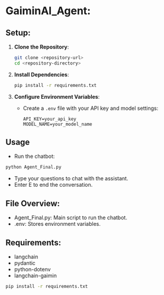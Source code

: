 # GaiminAI_Agent:
## Setup:

1. **Clone the Repository**:
    ```bash
    git clone <repository-url>
    cd <repository-directory>
    ```

2. **Install Dependencies**:
    ```bash
    pip install -r requirements.txt
    ```

3. **Configure Environment Variables**:
    - Create a `.env` file with your API key and model settings:
      ```plaintext
      API_KEY=your_api_key
      MODEL_NAME=your_model_name
      ```

## Usage

- Run the chatbot:
```bash
python Agent_Final.py
```
- Type your questions to chat with the assistant.
- Enter E to end the conversation.

## File Overview:
- Agent_Final.py: Main script to run the chatbot.
- .env: Stores environment variables.

## Requirements:
- langchain
- pydantic
- python-dotenv
- langchain-gaimin
```bash
pip install -r requirements.txt
```
